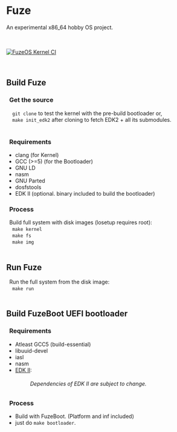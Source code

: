 # Fuze
An experimental x86_64 hobby OS project.
&nbsp;  
&nbsp;  
&nbsp;  

[![FuzeOS Kernel CI](https://github.com/Sayan505/FuzeOS/actions/workflows/test_knl.yml/badge.svg)](https://github.com/Sayan505/FuzeOS/actions/workflows/test_knl.yml)

&nbsp;
&nbsp;

## Build Fuze
### &nbsp; Get the source
&nbsp; &nbsp; `git clone` to test the kernel with the pre-build bootloader or,  
&nbsp; &nbsp; `make init_edk2` after cloning to fetch EDK2 + all its submodules.  
&nbsp;  

### &nbsp; Requirements
* clang (for Kernel)
* GCC (>=5) (for the Bootloader)
* GNU LD
* nasm
* GNU Parted
* dosfstools
* EDK II (optional. binary included to build the bootloader)
&nbsp;  

### &nbsp; Process
&nbsp; Build full system with disk images (losetup requires root):  
&nbsp; &nbsp; `make kernel`  
&nbsp; &nbsp; `make fs`  
&nbsp; &nbsp; `make img`  
&nbsp;

## Run Fuze
&nbsp; Run the full system from the disk image:  
&nbsp; &nbsp; `make run`   
&nbsp;

## Build FuzeBoot UEFI bootloader
### &nbsp; Requirements
* Atleast GCC5 (build-essential)
* libuuid-devel
* iasl
* nasm
* [EDK II](https://github.com/tianocore/edk2):  
###### &nbsp; &nbsp; &nbsp; &nbsp; &nbsp; &nbsp; &nbsp; &nbsp; Dependencies of EDK II are subject to change.

### &nbsp; Process
+ Build with FuzeBoot. (Platform and inf included)
+ just do `make bootloader`.
